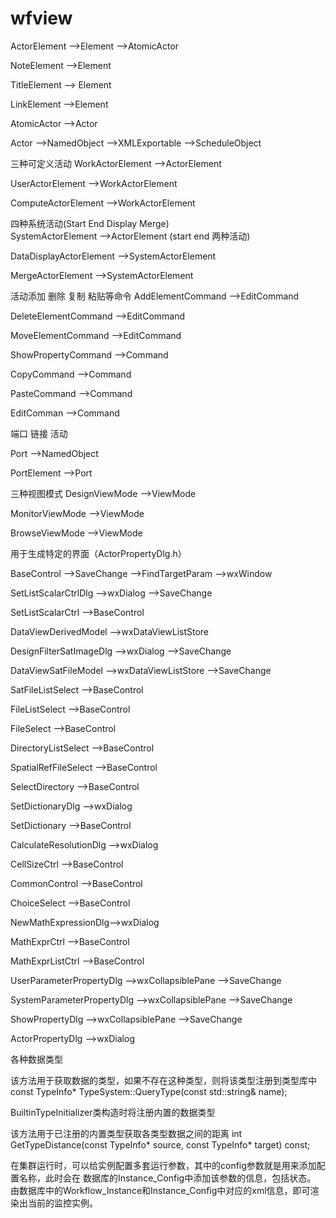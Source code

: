 # wfview

ActorElement -->Element
             -->AtomicActor

NoteElement -->Element

TitleElement --> Element

LinkElement -->Element

AtomicActor -->Actor

Actor -->NamedObject
      -->XMLExportable
      -->ScheduleObject
      
三种可定义活动
WorkActorElement -->ActorElement

UserActorElement -->WorkActorElement

ComputeActorElement -->WorkActorElement

四种系统活动(Start End Display Merge)   
SystemActorElement -->ActorElement (start end 两种活动)

DataDisplayActorElement -->SystemActorElement

MergeActorElement -->SystemActorElement

活动添加 删除 复制 粘贴等命令
AddElementCommand -->EditCommand

DeleteElementCommand -->EditCommand

MoveElementCommand -->EditCommand

ShowPropertyCommand -->Command

CopyCommand -->Command

PasteCommand -->Command

EditComman -->Command
        
端口 链接 活动

Port -->NamedObject

PortElement -->Port

三种视图模式
DesignViewMode -->ViewMode

MonitorViewMode -->ViewMode

BrowseViewMode -->ViewMode


用于生成特定的界面（ActorPropertyDlg.h）

BaseControl -->SaveChange
            -->FindTargetParam
            -->wxWindow
            
SetListScalarCtrlDlg -->wxDialog
                     -->SaveChange

SetListScalarCtrl -->BaseControl

DataViewDerivedModel -->wxDataViewListStore

DesignFilterSatImageDlg -->wxDialog
                        -->SaveChange
                        
DataViewSatFileModel -->wxDataViewListStore
                     -->SaveChange

SatFileListSelect -->BaseControl

FileListSelect -->BaseControl

FileSelect -->BaseControl

DirectoryListSelect -->BaseControl

SpatialRefFileSelect -->BaseControl

SelectDirectory -->BaseControl

SetDictionaryDlg -->wxDialog

SetDictionary -->BaseControl

CalculateResolutionDlg -->wxDialog

CellSizeCtrl -->BaseControl

CommonControl -->BaseControl

ChoiceSelect -->BaseControl

NewMathExpressionDlg-->wxDialog

MathExprCtrl -->BaseControl

MathExprListCtrl -->BaseControl

UserParameterPropertyDlg -->wxCollapsiblePane
                         -->SaveChange
                         
SystemParameterPropertyDlg -->wxCollapsiblePane
                           -->SaveChange
                           
ShowPropertyDlg -->wxCollapsiblePane
                -->SaveChange
                
ActorPropertyDlg -->wxDialog



各种数据类型

该方法用于获取数据的类型，如果不存在这种类型，则将该类型注册到类型库中
const TypeInfo* TypeSystem::QueryType(const std::string& name);

BuiltinTypeInitializer类构造时将注册内置的数据类型

该方法用于已注册的内置类型获取各类型数据之间的距离
int GetTypeDistance(const TypeInfo* source, const TypeInfo* target) const;



在集群运行时，可以给实例配置多套运行参数，其中的config参数就是用来添加配置名称，此时会在
数据库的Instance_Config中添加该参数的信息，包括状态。
由数据库中的Workflow_Instance和Instance_Config中对应的xml信息，即可渲染出当前的监控实例。